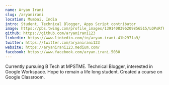 ```yaml
---
name: Aryan Irani
slug: /aryanirani
location: Mumbai, India
intro: Student, Technical Blogger, Apps Script contributor
image: https://pbs.twimg.com/profile_images/1391408396209856515/LQPsRfRR_400x400.jpg
github: https://github.com/aryanirani123
linkedin: https://www.linkedin.com/in/aryan-irani-41b2971a9/
twitter: https://twitter.com/aryanirani123
website: https://aryanirani123.medium.com/
facebook: https://www.facebook.com/aryan.irani.5030
---
```


Currently pursuing B Tech at MPSTME. Technical Blogger, interested in Google Workspace. Hope to remain a life long student. Created a course on Google Classroom.
